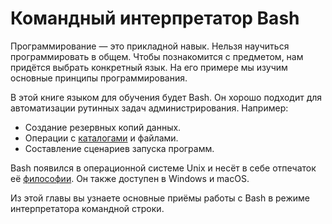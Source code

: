 # Командный интерпретатор Bash

Программирование — это прикладной навык. Нельзя научиться программировать в общем. Чтобы познакомится с предметом, нам придётся выбрать конкретный язык. На его примере мы изучим основные принципы программирования.

В этой книге языком для обучения будет Bash. Он хорошо подходит для автоматизации рутинных задач администрирования. Например:

* Создание резервных копий данных.
* Операции с [каталогами](https://ru.wikipedia.org/wiki/Каталог_(файловая_система)) и файлами.
* Составление сценариев запуска программ.

Bash появился в операционной системе Unix и несёт в себе отпечаток её [философии](https://ru.wikipedia.org/wiki/Философия_Unix). Он также доступен в Windows и macOS.

Из этой главы вы узнаете основные приёмы работы с Bash в режиме интерпретатора командной строки.